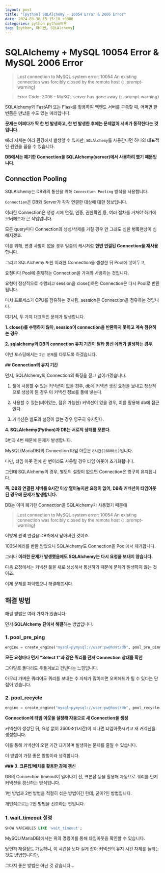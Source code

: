```yaml
---
layout: post
title: "[python] SQLAlchemy - 10054 Error & 2006 Error"
date: 2024-09-30 15:15:18 +0000
categories: python python이론
tag: [python, 파이썬, SQLAlchemy]
---
```


# **SQLAlchemy + MySQL 10054 Error & MySQL 2006 Error**

>Lost connection to MySQL system error: 10054 An existing connection was forcibly closed by the remote host
{: .prompt-warning}

>Error Code: 2006 - MySQL server has gone away
{: .prompt-warning}

SQLAlchemy와 FastAPI 또는 Flask를 활용하여 백엔드 서버를 구축할 때, 어쩌면 한 번쯤은 만났을 수도 있는 에러입니다.

**문제는 어쩌다가 딱 한 번 발생하고, 한 번 발생한 후에는 문제없이 서버가 동작한다는 것입니다.**

에러 자체는 여러 환경에서 발생할 수 있지만, `SQLAlchemy`를 사용한다면 하나의 대표적인 원인을 꼽을 수 있습니다.

**DB에서는 폐기한 Connection을 SQLAlchemy(server)에서 사용하려 했기 때문입니다.**

## **Connection Pooling**

SQLAlchemy는 DB와의 통신을 위해 `Connection Pooling` 방식을 사용합니다.

`Connection`은 DB와 Server가 각각 연결한 대상에 대한 정보입니다.

이러한 Connection은 생성 시에 연결, 인증, 권한확인 등, 여러 절차를 거쳐야 하기에 오버헤드가 큰 작업입니다.

모든 query마다 Connection의 생성/삭제를 거칠 경우 안 그래도 심한 병목현상이 심해지겠죠.

이를 위해, 변경 사항이 없을 경우 일종의 캐시처럼 **한번 연결된 Connection을 재사용**합니다.

그리고 SQLAlchemy 또한 이러한 Connection을 생성한 뒤 Pool에 넣어두고,

요청마다 Pool에 존재하는 Connection을 가져와 사용하는 것입니다.

요청이 정상적으로 수행되고 session을 close()하면 Connection은 다시 Pool로 반환됩니다.

마치 프로세스가 CPU를 점유하는 것처럼, session은 Connection을 점유하는 것입니다.

여기서, 두 가지 대표적인 문제가 발생합니다.

**1. close()를 수행하지 않아, session이 connection을 반환하지 못하고 계속 점유하는 경우**

**2. sqlalchemy와 DB의 connection 유지 기간이 달라 통신 에러가 발생하는 경우.**

이번 포스팅에서는 `2번 문제`를 다루도록 하겠습니다.

**## Connection의 유지 기간**

먼저, SQLAlchemy의 Connection의 특징을 짚고 넘어가겠습니다.

1. 풀에 사용할 수 있는 커넥션이 없을 경우, db에 커넥션 생성 요청을 보내고 정상적으로 생성이 된 경우 이 커넥션 정보를 풀에 넣는다. 

2. 사용할 수 있는(비어있는, 점유 가능한) 커넥션이 있을 경우, 이를 활용해 db에 접근한다. 

3. 커넥션은 별도의 설정이 없는 경우 영구히 유지된다.

**4. SQLAlchemy(Python)과 DB는 서로의 상태를 모른다.**

3번과 4번 때문에 문제가 발생합니다.

MySQL(MariaDB)의 Connection 타임 아웃은 `8시간(28800초)`입니다.

다만, 타임 아웃 전에 한 번이라도 사용될 경우 타임 아웃이 초기화됩니다.

그런데 SQLAlchemy의 경우, 별도의 설정이 없으면 Connection은 영구히 유지됩니다.

**즉, DB와 연결된 서버를 8시간 이상 열어놓지만 요청이 없어, DB측 커넥션이 타임아웃 된 경우에 문제가 발생합니다.**

DB는 이미 폐기한 Connection을 SQLAlchemy가 사용했기 때문에

>Lost connection to MySQL system error: 10054 An existing connection was forcibly closed by the remote host
{: .prompt-warning}

이렇게 원격 연결을 DB측에서 닫아버린 것이죠.

10054에러를 반환 받았으니 SQLAlchemy도 Connection을 Pool에서 제거합니다.

그러나 **이러한 문제가 발생했음에도 SQLAlchemy는 다시 요청을 보내지 않습니다.**

다음 요청에서는 커넥션 풀을 새로 생성해서 통신하기 때문에 문제가 발생하지 않는 것이죠.

이제 문제를 파악했으니 해결해봅시다.

## 해결 방법

해결 방법은 여러 가지가 있습니다.

먼저 **SQLAlchemy 단에서 해결**하는 방법입니다.

### 1. pool_pre_ping

```python
engine = create_engine("mysql+pymysql://user:pw@host/db", pool_pre_ping=True)
```

**모든 요청마다 먼저 "Select 1"과 같은 쿼리를 던져 Connection 상태를 확인**

그야말로 돌다리도 두들겨보고 건넌다는 느낌입니다.

아무리 가벼운 쿼리여도 쿼리를 보내는 수 자체가 많아지면 오버헤드가 될 수 있다는 단점이 있습니다.

### **2. pool_recycle**

```python
engine = create_engine("mysql+pymysql://user:pw@host/db", pool_recycle=3600)
```

**Connection에 타임 아웃을 설정해 자동으로 새 Connection을 생성**

커넥션이 생성된 뒤, 요청 없이 3600초(1시간)이 지나면 타임아웃시키고 새 커넥션을 생성합니다.

이를 통해 커넥션이 오랜 기간 대기하며 발생하는 문제를 줄일 수 있습니다.

이 방법이 가장 좋은 방법이라 생각합니다.

**### 3. 크론잡/배치를 활용한 강제 갱신**

DB의 Connection timeout이 일어나기 전, 크론잡 등을 활용해 자동으로 쿼리를 던져 커넥션을 갱신하는 방식입니다.

1번 방법과 2번 방법을 적절히 섞은 방법이긴 한데, 굳이?인 방법입니다.

개인적으로는 2번 방법을 선호하는 편입니다.

### 1. wait_timeout 설정

```sql
SHOW VARIABLES LIKE 'wait_timeout';
```

MySQL(MariaDB)에서는 위의 명령어를 통해 타임아웃을 확인할 수 있습니다.

당연히 재설정도 가능하니, 이 시간을 보다 길게 잡아 커넥션의 유지 시간 자체를 늘리는 것도 방법입니다만,

그다지 좋은 방법은 아닌 것 같습니다...